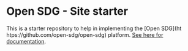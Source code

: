 # Open SDG - Site starter

This is a starter repository to help in implementing the [Open SDG](ht
htps://github.com/open-sdg/open-sdg) platform. [See here for documentation](https://open-sdg.readthedocs.io).





